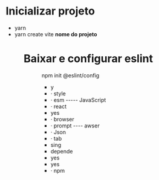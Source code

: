 <h1>Inicializar projeto</h1>
<ul>
<li>yarn</li>
<li>yarn create vite <b>nome do projeto</b></li>
<ul>

<h1>Baixar e configurar eslint</h1>
<ul>
<ul>npm init @eslint/config<ul/>
<li>y</li>
<li>· style</li>
<li>· esm  ----- JavaScript</li>
<li> · react</li>
<li>yes</li>
<li>· browser </li>
<li>· prompt ---- awser</li>
<li>· Json</li>
<li>· tab</li>
<li>sing</li>
<li>depende</li>
<li>yes</li>
<li>yes</li>
<li>· npm</li>
 <ul>
